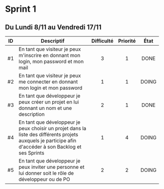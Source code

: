 Sprint 1
==
Du Lundi 8/11 au Vendredi 17/11
--

| ID | Descriptif | Difficulté | Priorité | État |
| :-: | -- | :-: | :-: | :-: |
| #1 | En tant que visiteur je peux m'inscrire en donnant mon login, mon password et mon mail | 3 | 1 | DONE |
| #2 | En tant que visiteur je peux me connecter en donnant mon login et mon password | 1 | 1 | DOING |
| #3 | En tant que développeur je peux créer un projet en lui donnant un nom et une description | 2 | 1 | DONE |
| #4 | En tant que développeur je peux choisir un projet dans la liste des différents projets auxquels je participe afin d'accéder à son Backlog et ses Sprints | 1 | 4 | DOING |
| #5 | En tant que développeur je peux inviter une personne et lui donner soit le rôle de développeur ou de PO | 2 | 2 | DOING |
